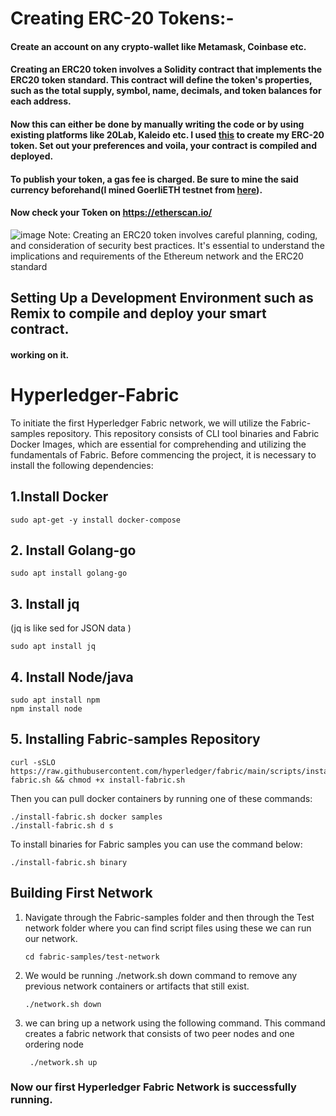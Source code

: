 # Creating ERC-20 Tokens:-
#### Create an account on any crypto-wallet like Metamask, Coinbase etc.
#### Creating an ERC20 token involves a Solidity contract that implements the ERC20 token standard. This contract will define the token's properties, such as the total supply, symbol, name, decimals, and token balances for each address.
#### Now this can either be done by manually writing the code or by using existing platforms like 20Lab, Kaleido etc. I used [this](https://vittominacori.github.io/erc20-generator/) to create my ERC-20 token. Set out your preferences and voila, your contract is compiled and deployed.
#### To publish your token, a gas fee is charged. Be sure to mine the said currency beforehand(I mined GoerliETH testnet from [here](https://goerli-faucet.pk910.de/)).
#### Now check your Token on https://etherscan.io/
![image](https://github.com/Mehul6112/Hyperledger-Fabric-curve/assets/119481480/3e71c1fe-b96c-4158-8b71-9e2db3a39263)
Note: Creating an ERC20 token involves careful planning, coding, and consideration of security best practices. It's essential to understand the implications and requirements of the Ethereum network and the ERC20 standard


## Setting Up a Development Environment such as Remix to compile and deploy your smart contract.
#### working on it.

# Hyperledger-Fabric

To initiate the first Hyperledger Fabric network, we will utilize the Fabric-samples repository. This repository consists of CLI tool binaries and Fabric Docker Images, which are essential for comprehending and utilizing the fundamentals of Fabric. Before commencing the project, it is necessary to install the following dependencies:

## 1.Install Docker

    sudo apt-get -y install docker-compose

## 2. Install Golang-go

    sudo apt install golang-go

## 3. Install jq
(jq is like sed for JSON data )

    sudo apt install jq

## 4. Install Node/java

    sudo apt install npm
    npm install node

## 5. Installing Fabric-samples Repository

    curl -sSLO https://raw.githubusercontent.com/hyperledger/fabric/main/scripts/install-fabric.sh && chmod +x install-fabric.sh

Then you can pull docker containers by running one of these commands:
   
    ./install-fabric.sh docker samples
    ./install-fabric.sh d s


To install binaries for Fabric samples you can use the command below:
   
    ./install-fabric.sh binary

## Building First Network
1. Navigate through the Fabric-samples folder and then through the Test network folder where you can find script files using these we can run our network.
 
       cd fabric-samples/test-network
 
 
2. We would be running ./network.sh down command to remove any previous network containers or artifacts that still exist. 

       ./network.sh down

3. we can bring up a network using the following command. This command creates a fabric network that consists of two peer nodes and one ordering node

        ./network.sh up

### Now our first Hyperledger Fabric Network is successfully running.
